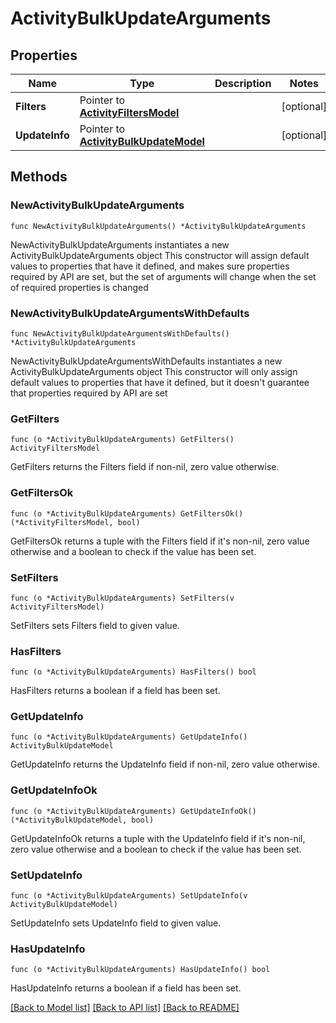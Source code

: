 # ActivityBulkUpdateArguments

## Properties

Name | Type | Description | Notes
------------ | ------------- | ------------- | -------------
**Filters** | Pointer to [**ActivityFiltersModel**](ActivityFiltersModel.md) |  | [optional] 
**UpdateInfo** | Pointer to [**ActivityBulkUpdateModel**](ActivityBulkUpdateModel.md) |  | [optional] 

## Methods

### NewActivityBulkUpdateArguments

`func NewActivityBulkUpdateArguments() *ActivityBulkUpdateArguments`

NewActivityBulkUpdateArguments instantiates a new ActivityBulkUpdateArguments object
This constructor will assign default values to properties that have it defined,
and makes sure properties required by API are set, but the set of arguments
will change when the set of required properties is changed

### NewActivityBulkUpdateArgumentsWithDefaults

`func NewActivityBulkUpdateArgumentsWithDefaults() *ActivityBulkUpdateArguments`

NewActivityBulkUpdateArgumentsWithDefaults instantiates a new ActivityBulkUpdateArguments object
This constructor will only assign default values to properties that have it defined,
but it doesn't guarantee that properties required by API are set

### GetFilters

`func (o *ActivityBulkUpdateArguments) GetFilters() ActivityFiltersModel`

GetFilters returns the Filters field if non-nil, zero value otherwise.

### GetFiltersOk

`func (o *ActivityBulkUpdateArguments) GetFiltersOk() (*ActivityFiltersModel, bool)`

GetFiltersOk returns a tuple with the Filters field if it's non-nil, zero value otherwise
and a boolean to check if the value has been set.

### SetFilters

`func (o *ActivityBulkUpdateArguments) SetFilters(v ActivityFiltersModel)`

SetFilters sets Filters field to given value.

### HasFilters

`func (o *ActivityBulkUpdateArguments) HasFilters() bool`

HasFilters returns a boolean if a field has been set.

### GetUpdateInfo

`func (o *ActivityBulkUpdateArguments) GetUpdateInfo() ActivityBulkUpdateModel`

GetUpdateInfo returns the UpdateInfo field if non-nil, zero value otherwise.

### GetUpdateInfoOk

`func (o *ActivityBulkUpdateArguments) GetUpdateInfoOk() (*ActivityBulkUpdateModel, bool)`

GetUpdateInfoOk returns a tuple with the UpdateInfo field if it's non-nil, zero value otherwise
and a boolean to check if the value has been set.

### SetUpdateInfo

`func (o *ActivityBulkUpdateArguments) SetUpdateInfo(v ActivityBulkUpdateModel)`

SetUpdateInfo sets UpdateInfo field to given value.

### HasUpdateInfo

`func (o *ActivityBulkUpdateArguments) HasUpdateInfo() bool`

HasUpdateInfo returns a boolean if a field has been set.


[[Back to Model list]](../README.md#documentation-for-models) [[Back to API list]](../README.md#documentation-for-api-endpoints) [[Back to README]](../README.md)



